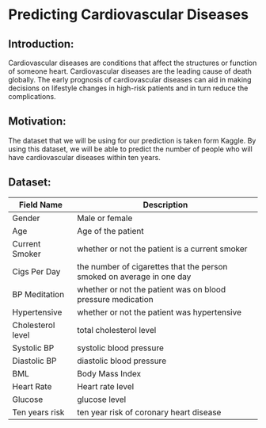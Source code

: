 # Predicting Cardiovascular Diseases




## Introduction:
Cardiovascular diseases are conditions that affect the structures or function of someone heart. Cardiovascular diseases are the leading cause of death globally. The early prognosis of cardiovascular diseases can aid in making decisions on lifestyle changes in high-risk patients and in turn reduce the complications.


## 	Motivation:
The dataset that we will be using for our prediction is taken form Kaggle. By using this dataset, we will be able to predict the number of people who will have cardiovascular diseases within ten years.

## 	Dataset:


| Field Name            | Description                                                                                                |
|-----------------------|------------------------------------------------------------------------------------------------------------|
|Gender          | Male or female                          |
|Age                    | Age of the patient                                                            |
|Current Smoker                  | whether or not the patient is a current smoker                                                            |
|Cigs Per Day            | the number of cigarettes that the person smoked on average in one day                                                                     |
|BP Meditation                 | whether or not the patient was on blood pressure medication |
|Hypertensive           | whether or not the patient was hypertensive |
|Cholesterol level       | total cholesterol level                |
|Systolic BP           | systolic blood pressure                                                   |
|Diastolic BP        | diastolic blood pressure                                                      |
|BML             | Body Mass Index                                                               |
|Heart Rate        | Heart rate level                                                     |
|Glucose             | glucose level |
|Ten years risk         | ten year risk of coronary heart disease |






